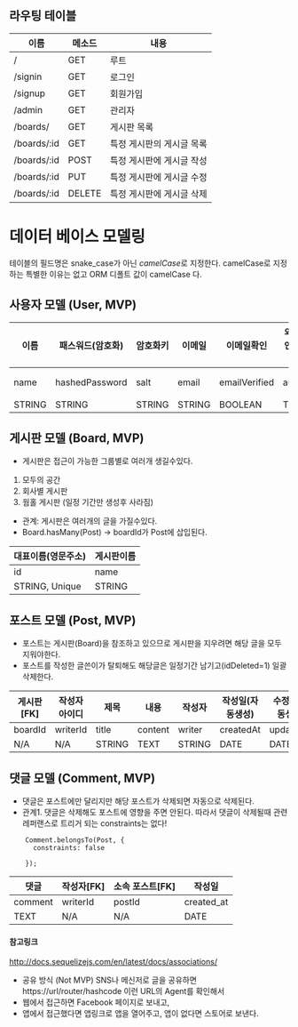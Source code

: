 ## 라우팅 테이블 

| 이름 | 메소드 | 내용 | 
| --- | --- | --- |
| /           | GET | 루트 | 
| /signin     | GET | 로그인 |
| /signup     | GET | 회원가입 | 
| /admin      | GET | 관리자 |
| /boards/    | GET | 게시판 목록 |
| /boards/:id | GET | 특정 게시판의 게시글 목록 |
| /boards/:id | POST | 특정 게시판에 게시글 작성 |
| /boards/:id | PUT | 특정 게시판에 게시글 수정 |
| /boards/:id | DELETE | 특정 게시판에 게시글 삭제 |

# 데이터 베이스 모델링
테이블의 필드명은 snake_case가 아닌 *camelCase*로 지정한다. camelCase로 지정하는 특별한 이유는 없고 ORM 디폴트 값이 camelCase 다.

## 사용자 모델 (User, MVP)

| 이름 | 패스워드(암호화) | 암호화키 | 이메일 | 이메일확인 | 외부 연동 인증 데이터 | 가입일 | 수정일 |
| --- | --- | --- | --- | --- | --- | --- | --- | 
| name | hashedPassword | salt | email | emailVerified | authData | createdAt(자동생성) | updatedAt(자동생성) |
| STRING | STRING | STRING | STRING | BOOLEAN | TEXT | DATE | DATE |

## 게시판 모델 (Board, MVP)
 - 게시판은 접근이 가능한 그룹별로 여러개 생길수있다. 
  1. 모두의 공간
  2. 회사별 게시판
  3. 웜홀 게시판 (일정 기간만 생성후 사라짐)
 
 - 관계: 게시판은 여러개의 글을 가질수있다.
  - Board.hasMany(Post) -> boardId가 Post에 삽입된다. 

| 대표이름(영문주소) | 게시판이름 | 
| --- | --- |
| id | name |
| STRING, Unique | STRING |

## 포스트 모델 (Post, MVP)
 - 포스트는 게시판(Board)을 참조하고 있으므로 게시판을 지우려면 해당 글을 모두 지워야한다. 
 - 포스트를 작성한 글쓴이가 탈퇴해도 해당글은 일정기간 남기고(idDeleted=1) 일괄 삭제한다. 

| 게시판[FK] | 작성자 아이디 | 제목 | 내용 | 작성자 | 작성일(자동생성) | 수정일(자동생성) | 조회수 | 좋아요 | 댓글수 | 삭제예정 | 
| --- | --- | --- | --- | --- | --- | --- | --- | --- | --- | --- |
| boardId | writerId | title | content | writer | createdAt | updatedAt | readCount | likeCount | commentCount | isDeleted |
| N/A | N/A | STRING | TEXT | STRING | DATE | DATE | INTEGER | INTEGER | INTEGER | BOOLEAN |

## 댓글 모델 (Comment, MVP)
 - 댓글은 포스트에만 달리지만 해당 포스트가 삭제되면 자동으로 삭제된다.
 - 관계1. 댓글은 삭제해도 포스트에 영향을 주면 안된다. 따라서 댓글이 삭제될때 관련 레퍼랜스로 트리거 되는 constraints는 없다!
```   
    Comment.belongsTo(Post, {
      constraints: false

    }); 
```

| 댓글 | 작성자[FK] | 소속 포스트[FK] | 작성일 |
| --- | --- | --- | --- |
| comment | writerId | postId | created_at |
| TEXT | N/A | N/A | DATE |


#### 참고링크
http://docs.sequelizejs.com/en/latest/docs/associations/


 - 공유 방식 (Not MVP)
  SNS나 메신저로 글을 공유하면 https://url/router/hashcode 이런 URL의 Agent를 확인해서 
  - 웹에서 접근하면 Facebook 페이지로 보내고, 
  - 앱에서 접근했다면 앱링크로 앱을 열어주고, 앱이 없다면 스토어로 보낸다.
